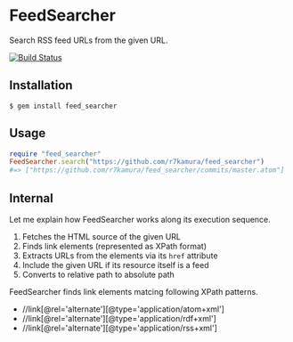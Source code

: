 # FeedSearcher
Search RSS feed URLs from the given URL.

[![Build Status](https://travis-ci.org/fastladder/feed_searcher.png?branch=master)](https://travis-ci.org/fastladder/feed_searcher)


## Installation
```
$ gem install feed_searcher
```


## Usage
```ruby
require "feed_searcher"
FeedSearcher.search("https://github.com/r7kamura/feed_searcher")
#=> ["https://github.com/r7kamura/feed_searcher/commits/master.atom"]
```


## Internal
Let me explain how FeedSearcher works along its execution sequence.

1. Fetches the HTML source of the given URL
2. Finds link elements (represented as XPath format)
3. Extracts URLs from the elements via its `href` attribute
4. Include the given URL if its resource itself is a feed
5. Converts to relative path to absolute path

FeedSearcher finds link elements matcing following XPath patterns.

* //link[@rel='alternate'][@type='application/atom+xml']
* //link[@rel='alternate'][@type='application/rdf+xml']
* //link[@rel='alternate'][@type='application/rss+xml']
